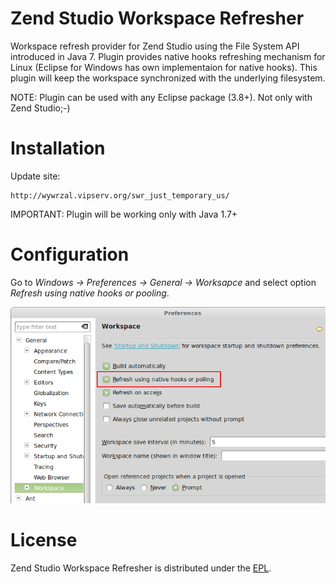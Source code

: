 Zend Studio Workspace Refresher
==========================

Workspace refresh provider for Zend Studio using the File System API introduced in Java 7. Plugin provides native hooks refreshing mechanism for Linux (Eclipse for Windows has own implementaion for native hooks). This plugin will keep the workspace synchronized with the underlying filesystem. 

NOTE: Plugin can be used with any Eclipse package (3.8+). Not only with Zend Studio;-)

# Installation
Update site:
```
http://wywrzal.vipserv.org/swr_just_temporary_us/
```
IMPORTANT: Plugin will be working only with Java 1.7+

# Configuration
Go to *Windows -> Preferences -> General -> Worksapce* and select option *Refresh using native hooks or pooling*.

![screenshot](https://raw.githubusercontent.com/zendtech/studio-workspace-refresher/master/com.zend.studio.workspace.refresher.parent/resources/native_hooks_preference.png)

# License

Zend Studio Workspace Refresher is distributed under the [EPL](https://www.eclipse.org/legal/epl-v10.html).
